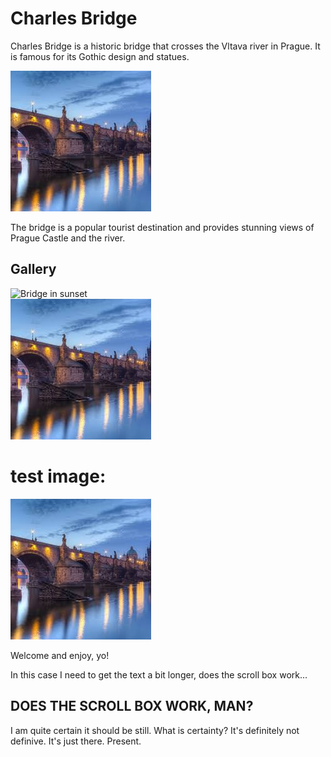 # Charles Bridge

Charles Bridge is a historic bridge that crosses the Vltava river in Prague. It is famous for its Gothic design and statues.

![Main view of Charles Bridge](main.png)

The bridge is a popular tourist destination and provides stunning views of Prague Castle and the river.

## Gallery

![Bridge in sunset](../images/charles_bridge/main.png)  
![View from Charles Bridge](main.png)

# test image:
![TEST](https://raw.githubusercontent.com/Pavelioso/prague-shenanigans-data/refs/heads/main/content/charles_bridge/main.png)

Welcome and enjoy, yo!

In this case I need to get the text a bit longer, 
does the scroll box work... 
## DOES THE SCROLL BOX WORK, MAN?

I am quite certain it should be still. 
What is certainty? It's definitely not definive. It's just there. Present. 
